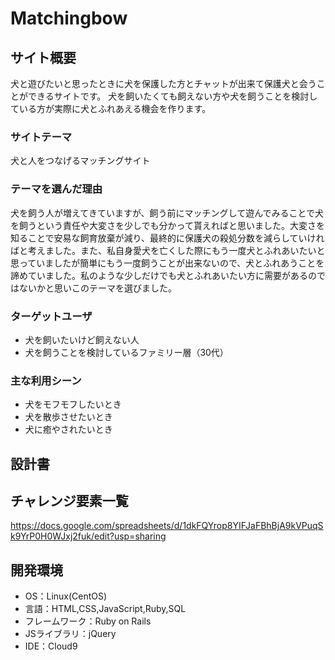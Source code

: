 # Matchingbow

## サイト概要

犬と遊びたいと思ったときに犬を保護した方とチャットが出来て保護犬と会うことができるサイトです。
犬を飼いたくても飼えない方や犬を飼うことを検討している方が実際に犬とふれあえる機会を作ります。

### サイトテーマ

犬と人をつなげるマッチングサイト

### テーマを選んだ理由

犬を飼う人が増えてきていますが、飼う前にマッチングして遊んでみることで犬を飼うという責任や大変さを少しでも分かって貰えればと思いました。大変さを知ることで安易な飼育放棄が減り、最終的に保護犬の殺処分数を減らしていければと考えました。また、私自身愛犬を亡くした際にもう一度犬とふれあいたいと思っていましたが簡単にもう一度飼うことが出来ないので、犬とふれあうことを諦めていました。私のような少しだけでも犬とふれあいたい方に需要があるのではないかと思いこのテーマを選びました。


### ターゲットユーザ

- 犬を飼いたいけど飼えない人 
- 犬を飼うことを検討しているファミリー層（30代）

### 主な利用シーン

- 犬をモフモフしたいとき
- 犬を散歩させたいとき
- 犬に癒やされたいとき

## 設計書


## チャレンジ要素一覧
<https://docs.google.com/spreadsheets/d/1dkFQYrop8YIFJaFBhBjA9kVPuqSk9YrP0H0WJxj2fuk/edit?usp=sharing>

## 開発環境
- OS：Linux(CentOS)
- 言語：HTML,CSS,JavaScript,Ruby,SQL
- フレームワーク：Ruby on Rails
- JSライブラリ：jQuery
- IDE：Cloud9

